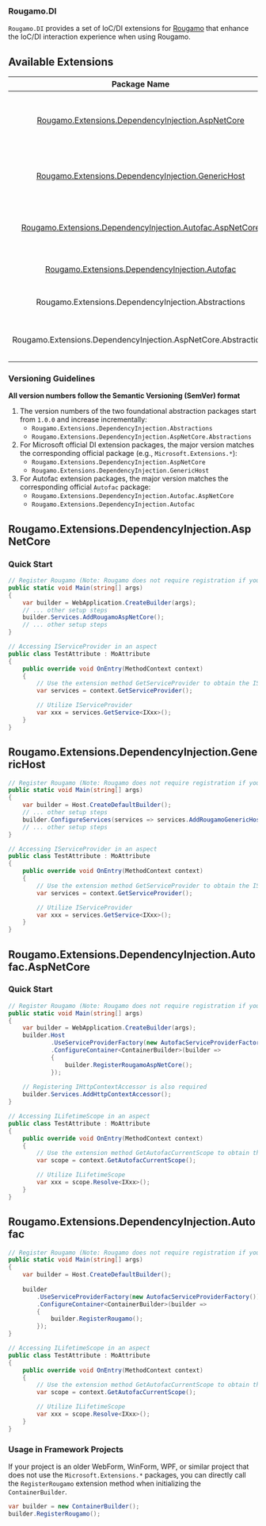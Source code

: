 ### Rougamo.DI

`Rougamo.DI` provides a set of IoC/DI extensions for [Rougamo](https://github.com/inversionhourglass/Rougamo) that enhance the IoC/DI interaction experience when using Rougamo.

## Available Extensions

| Package Name                                                                                                        | Description                                                                                                               |
|:-------------------------------------------------------------------------------------------------------------------:|:--------------------------------------------------------------------------------------------------------------------------|
| [Rougamo.Extensions.DependencyInjection.AspNetCore](#rougamoextensionsdependencyinjectionaspnetcore)                | Uses the official `DependencyInjection` and integrates with `HttpContext` to return the correct scoped `IServiceProvider` |
| [Rougamo.Extensions.DependencyInjection.GenericHost](#rougamoextensionsdependencyinjectiongenerichost)              | Uses the official `DependencyInjection`, suitable for non-AspNetCore Generic Host projects                                |
| [Rougamo.Extensions.DependencyInjection.Autofac.AspNetCore](#rougamoextensionsdependencyinjectionautofacaspnetcore) | Uses `Autofac` and integrates with `HttpContext` to return the correct scoped `ILifetimeScope`                            |
| [Rougamo.Extensions.DependencyInjection.Autofac](#rougamoextensionsdependencyinjectionautofac)                      | Uses `Autofac`, suitable for non-AspNetCore projects                                                                      |
| Rougamo.Extensions.DependencyInjection.Abstractions                                                                 | The base abstraction package for all other packages                                                                       |
| Rougamo.Extensions.DependencyInjection.AspNetCore.Abstractions                                                      | The base abstraction package for all AspNetCore-related packages                                                          |

### Versioning Guidelines

**All version numbers follow the Semantic Versioning (SemVer) format**

1. The version numbers of the two foundational abstraction packages start from `1.0.0` and increase incrementally:
    - `Rougamo.Extensions.DependencyInjection.Abstractions`
    - `Rougamo.Extensions.DependencyInjection.AspNetCore.Abstractions`
2. For Microsoft official DI extension packages, the major version matches the corresponding official package (e.g., `Microsoft.Extensions.*`):
    - `Rougamo.Extensions.DependencyInjection.AspNetCore`
    - `Rougamo.Extensions.DependencyInjection.GenericHost`
3. For Autofac extension packages, the major version matches the corresponding official `Autofac` package:
    - `Rougamo.Extensions.DependencyInjection.Autofac.AspNetCore`
    - `Rougamo.Extensions.DependencyInjection.Autofac`

## Rougamo.Extensions.DependencyInjection.AspNetCore

### Quick Start

```csharp
// Register Rougamo (Note: Rougamo does not require registration if you do not need IoC/DI features)
public static void Main(string[] args)
{
    var builder = WebApplication.CreateBuilder(args);
    // ... other setup steps
    builder.Services.AddRougamoAspNetCore();
    // ... other setup steps
}

// Accessing IServiceProvider in an aspect
public class TestAttribute : MoAttribute
{
    public override void OnEntry(MethodContext context)
    {
        // Use the extension method GetServiceProvider to obtain the IServiceProvider instance
        var services = context.GetServiceProvider();

        // Utilize IServiceProvider
        var xxx = services.GetService<IXxx>();
    }
}
```

## Rougamo.Extensions.DependencyInjection.GenericHost

```csharp
// Register Rougamo (Note: Rougamo does not require registration if you do not need IoC/DI features)
public static void Main(string[] args)
{
    var builder = Host.CreateDefaultBuilder();
    // ... other setup steps
    builder.ConfigureServices(services => services.AddRougamoGenericHost());
    // ... other setup steps
}

// Accessing IServiceProvider in an aspect
public class TestAttribute : MoAttribute
{
    public override void OnEntry(MethodContext context)
    {
        // Use the extension method GetServiceProvider to obtain the IServiceProvider instance
        var services = context.GetServiceProvider();

        // Utilize IServiceProvider
        var xxx = services.GetService<IXxx>();
    }
}
```

## Rougamo.Extensions.DependencyInjection.Autofac.AspNetCore

### Quick Start

```csharp
// Register Rougamo (Note: Rougamo does not require registration if you do not need IoC/DI features)
public static void Main(string[] args)
{
    var builder = WebApplication.CreateBuilder(args);
    builder.Host
            .UseServiceProviderFactory(new AutofacServiceProviderFactory())
            .ConfigureContainer<ContainerBuilder>(builder =>
            {
                builder.RegisterRougamoAspNetCore();
            });
    
    // Registering IHttpContextAccessor is also required
    builder.Services.AddHttpContextAccessor();
}

// Accessing ILifetimeScope in an aspect
public class TestAttribute : MoAttribute
{
    public override void OnEntry(MethodContext context)
    {
        // Use the extension method GetAutofacCurrentScope to obtain the ILifetimeScope instance
        var scope = context.GetAutofacCurrentScope();

        // Utilize ILifetimeScope
        var xxx = scope.Resolve<IXxx>();
    }
}
```

## Rougamo.Extensions.DependencyInjection.Autofac

```csharp
// Register Rougamo (Note: Rougamo does not require registration if you do not need IoC/DI features)
public static void Main(string[] args)
{
    var builder = Host.CreateDefaultBuilder();
    
    builder
        .UseServiceProviderFactory(new AutofacServiceProviderFactory())
        .ConfigureContainer<ContainerBuilder>(builder =>
        {
            builder.RegisterRougamo();
        });
}

// Accessing ILifetimeScope in an aspect
public class TestAttribute : MoAttribute
{
    public override void OnEntry(MethodContext context)
    {
        // Use the extension method GetAutofacCurrentScope to obtain the ILifetimeScope instance
        var scope = context.GetAutofacCurrentScope();

        // Utilize ILifetimeScope
        var xxx = scope.Resolve<IXxx>();
    }
}
```

### Usage in Framework Projects

If your project is an older WebForm, WinForm, WPF, or similar project that does not use the `Microsoft.Extensions.*` packages, you can directly call the `RegisterRougamo` extension method when initializing the `ContainerBuilder`.

```csharp
var builder = new ContainerBuilder();
builder.RegisterRougamo();
```
